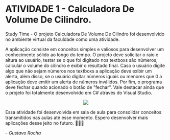 # ATIVIDADE 1 - Calculadora De Volume De Cilindro.

Study Time - O projeto Calculadora De Volume De Cilindro foi desenvolvido no ambiente virtual da faculdade como uma atividade.

A aplicação consiste em conceitos simples e valiosos para desenvolver um conhecimento sólido ao longo do tempo. O projeto deve solicitar o raio e altura ao usuário, testar se o que foi digitado nos textboxs são números, calcular o volume do cilindro e exibir o resultado final. Caso o usuário digite algo que não sejam números nos textboxs a aplicação deve exibir um alerta, além disso, se o usuário digitar números iguais ou menores que 0 a aplicação deve emitir um alerta de números inválidos. Por fim, o programa deve fechar quando acionado o botão de "fechar". Vale destacar ainda que o projeto foi totalmente desenvolvido em C# através do Visual Studio.

<p align="center">
  <img src= "https://user-images.githubusercontent.com/87160095/159079016-93a8e9ff-0ad3-4565-8bca-a08d59315ef7.png">
</p>
Essa atividade foi desenvolvida em sala de aula para consolidar conceitos transmitidos nas aulas até esse momento. Espero desenvolver mais aplicações desse jeito no futuro. 👨🏻‍💻


*- Gustavo Rocha*
